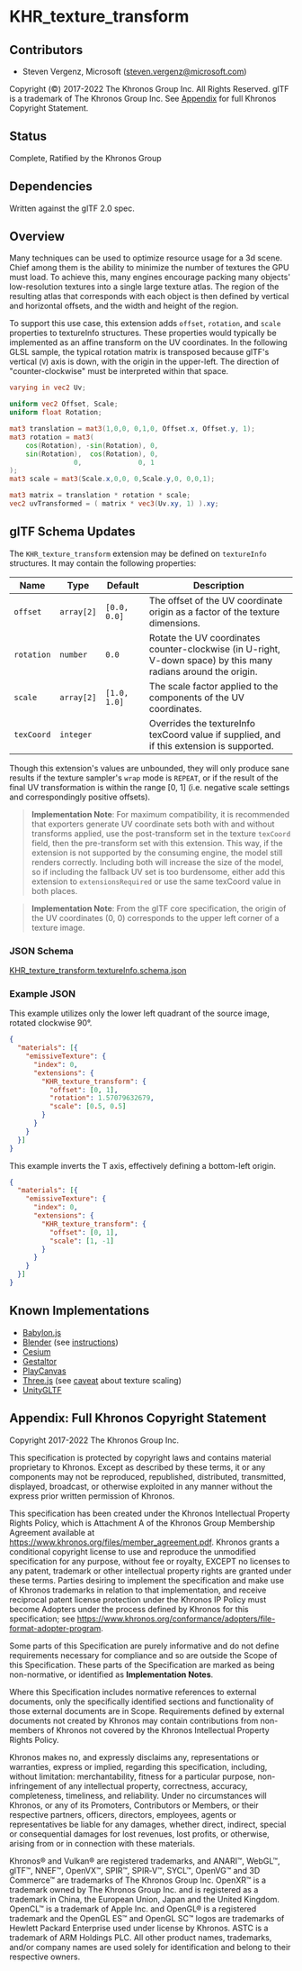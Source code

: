 <!--
Copyright 2017-2018 The Khronos Group Inc.
SPDX-License-Identifier: LicenseRef-KhronosSpecCopyright
-->

# KHR_texture_transform

## Contributors

* Steven Vergenz, Microsoft ([steven.vergenz@microsoft.com](mailto:steven.vergenz@microsoft.com))

Copyright (&copy;) 2017-2022 The Khronos Group Inc. All Rights Reserved. glTF is a trademark of The Khronos Group Inc.
See [Appendix](#appendix-full-khronos-copyright-statement) for full Khronos Copyright Statement.

## Status

Complete, Ratified by the Khronos Group

## Dependencies

Written against the glTF 2.0 spec.

## Overview

Many techniques can be used to optimize resource usage for a 3d scene. Chief among them is the ability to minimize the number of textures the GPU must load. To achieve this, many engines encourage packing many objects' low-resolution textures into a single large texture atlas. The region of the resulting atlas that corresponds with each object is then defined by vertical and horizontal offsets, and the width and height of the region.

To support this use case, this extension adds `offset`, `rotation`, and `scale` properties to textureInfo structures. These properties would typically be implemented as an affine transform on the UV coordinates. In the following GLSL sample, the typical rotation matrix is transposed because glTF's vertical (`V`) axis is down, with the origin in the upper-left.  The direction of "counter-clockwise" must be interpreted within that space.

```glsl
varying in vec2 Uv;

uniform vec2 Offset, Scale;
uniform float Rotation;

mat3 translation = mat3(1,0,0, 0,1,0, Offset.x, Offset.y, 1);
mat3 rotation = mat3(
    cos(Rotation), -sin(Rotation), 0,
    sin(Rotation),  cos(Rotation), 0,
                0,              0, 1
);
mat3 scale = mat3(Scale.x,0,0, 0,Scale.y,0, 0,0,1);

mat3 matrix = translation * rotation * scale;
vec2 uvTransformed = ( matrix * vec3(Uv.xy, 1) ).xy;
```

## glTF Schema Updates

The `KHR_texture_transform` extension may be defined on `textureInfo` structures. It may contain the following properties:

| Name       | Type       | Default      | Description
|------------|------------|--------------|---------------------------------
| `offset`   | `array[2]` | `[0.0, 0.0]` | The offset of the UV coordinate origin as a factor of the texture dimensions.
| `rotation` | `number`   | `0.0`        | Rotate the UV coordinates counter-clockwise (in U-right, V-down space) by this many radians around the origin.
| `scale`    | `array[2]` | `[1.0, 1.0]` | The scale factor applied to the components of the UV coordinates.
| `texCoord` | `integer`  |              | Overrides the textureInfo texCoord value if supplied, and if this extension is supported.

Though this extension's values are unbounded, they will only produce sane results if the texture sampler's `wrap` mode is `REPEAT`, or if the result of the final UV transformation is within the range [0, 1] (i.e. negative scale settings and correspondingly positive offsets).

> **Implementation Note**: For maximum compatibility, it is recommended that exporters generate UV coordinate sets both with and without transforms applied, use the post-transform set in the texture `texCoord` field, then the pre-transform set with this extension. This way, if the extension is not supported by the consuming engine, the model still renders correctly. Including both will increase the size of the model, so if including the fallback UV set is too burdensome, either add this extension to `extensionsRequired` or use the same texCoord value in both places.

> **Implementation Note**: From the glTF core specification, the origin of the UV coordinates (0, 0) corresponds to the upper left corner of a texture image.

### JSON Schema

[KHR_texture_transform.textureInfo.schema.json](schema/KHR_texture_transform.textureInfo.schema.json)

### Example JSON

This example utilizes only the lower left quadrant of the source image, rotated clockwise 90&deg;.

```json
{
  "materials": [{
    "emissiveTexture": {
      "index": 0,
      "extensions": {
        "KHR_texture_transform": {
          "offset": [0, 1],
          "rotation": 1.57079632679,
          "scale": [0.5, 0.5]
        }
      }
    }
  }]
}
```

This example inverts the T axis, effectively defining a bottom-left origin.

```json
{
  "materials": [{
    "emissiveTexture": {
      "index": 0,
      "extensions": {
        "KHR_texture_transform": {
          "offset": [0, 1],
          "scale": [1, -1]
        }
      }
    }
  }]
}
```

## Known Implementations

* [Babylon.js](https://www.babylonjs.com/)
* [Blender](https://www.blender.org/) (see [instructions](https://docs.blender.org/manual/en/latest/addons/import_export/scene_gltf2.html#uv-mapping))
* [Cesium](https://cesiumjs.org/)
* [Gestaltor](https://gestaltor.io/)
* [PlayCanvas](https://playcanvas.com/)
* [Three.js](https://threejs.org/) (see [caveat](https://github.com/mrdoob/three.js/issues/15831) about texture scaling)
* [UnityGLTF](https://github.com/KhronosGroup/UnityGLTF)

## Appendix: Full Khronos Copyright Statement

Copyright 2017-2022 The Khronos Group Inc.

This specification is protected by copyright laws and contains material proprietary
to Khronos. Except as described by these terms, it or any components
may not be reproduced, republished, distributed, transmitted, displayed, broadcast,
or otherwise exploited in any manner without the express prior written permission
of Khronos.

This specification has been created under the Khronos Intellectual Property Rights
Policy, which is Attachment A of the Khronos Group Membership Agreement available at
https://www.khronos.org/files/member_agreement.pdf. Khronos grants a conditional
copyright license to use and reproduce the unmodified specification for any purpose,
without fee or royalty, EXCEPT no licenses to any patent, trademark or other
intellectual property rights are granted under these terms. Parties desiring to
implement the specification and make use of Khronos trademarks in relation to that
implementation, and receive reciprocal patent license protection under the Khronos
IP Policy must become Adopters under the process defined by Khronos for this specification;
see https://www.khronos.org/conformance/adopters/file-format-adopter-program.

Some parts of this Specification are purely informative and do not define requirements
necessary for compliance and so are outside the Scope of this Specification. These
parts of the Specification are marked as being non-normative, or identified as
**Implementation Notes**.

Where this Specification includes normative references to external documents, only the
specifically identified sections and functionality of those external documents are in
Scope. Requirements defined by external documents not created by Khronos may contain
contributions from non-members of Khronos not covered by the Khronos Intellectual
Property Rights Policy.

Khronos makes no, and expressly disclaims any, representations or warranties,
express or implied, regarding this specification, including, without limitation:
merchantability, fitness for a particular purpose, non-infringement of any
intellectual property, correctness, accuracy, completeness, timeliness, and
reliability. Under no circumstances will Khronos, or any of its Promoters,
Contributors or Members, or their respective partners, officers, directors,
employees, agents or representatives be liable for any damages, whether direct,
indirect, special or consequential damages for lost revenues, lost profits, or
otherwise, arising from or in connection with these materials.

Khronos® and Vulkan® are registered trademarks, and ANARI™, WebGL™, glTF™, NNEF™, OpenVX™,
SPIR™, SPIR&#8209;V™, SYCL™, OpenVG™ and 3D Commerce™ are trademarks of The Khronos Group Inc.
OpenXR™ is a trademark owned by The Khronos Group Inc. and is registered as a trademark in
China, the European Union, Japan and the United Kingdom. OpenCL™ is a trademark of Apple Inc.
and OpenGL® is a registered trademark and the OpenGL ES™ and OpenGL SC™ logos are trademarks
of Hewlett Packard Enterprise used under license by Khronos. ASTC is a trademark of
ARM Holdings PLC. All other product names, trademarks, and/or company names are used solely
for identification and belong to their respective owners.
